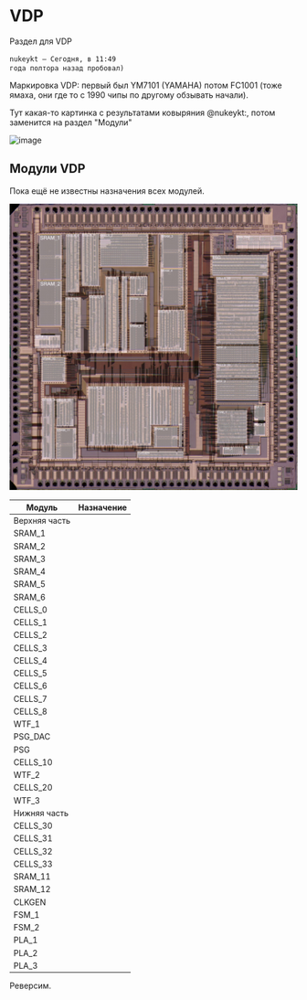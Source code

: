 # VDP

Раздел для VDP

```
nukeykt — Сегодня, в 11:49
года полтора назад пробовал)
```

Маркировка VDP: первый был YM7101 (YAMAHA) потом FC1001 (тоже ямаха, они где то с 1990 чипы по другому обзывать начали).

Тут какая-то картинка с результатами ковыряния @nukeykt:, потом заменится на раздел "Модули"

![image](https://user-images.githubusercontent.com/5828819/176869971-76b85399-3c73-4903-aa8d-abc61f7090d7.png)

## Модули VDP

Пока ещё не известны назначения всех модулей.

![VDP_Modules](VDP_Modules_Image_annotated.jpg)

|Модуль|Назначение|
|---|---|
|Верхняя часть||
|SRAM_1| |
|SRAM_2| |
|SRAM_3| |
|SRAM_4| |
|SRAM_5| |
|SRAM_6| |
|CELLS_0| |
|CELLS_1| |
|CELLS_2| |
|CELLS_3| |
|CELLS_4| |
|CELLS_5| |
|CELLS_6| |
|CELLS_7| |
|CELLS_8| |
|WTF_1| |
|PSG_DAC| |
|PSG| |
|CELLS_10| |
|WTF_2| |
|CELLS_20| |
|WTF_3| |
|Нижняя часть||
|CELLS_30| |
|CELLS_31| |
|CELLS_32| |
|CELLS_33| |
|SRAM_11| |
|SRAM_12| |
|CLKGEN| |
|FSM_1| |
|FSM_2| |
|PLA_1| |
|PLA_2| |
|PLA_3| |

Реверсим.
